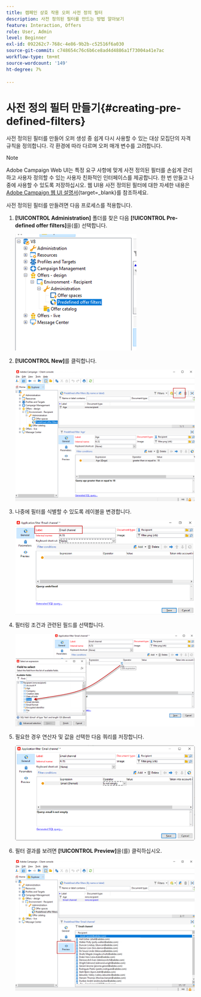 ```yaml
---
title: 캠페인 상호 작용 오퍼 사전 정의 필터
description: 사전 정의된 필터를 만드는 방법 알아보기
feature: Interaction, Offers
role: User, Admin
level: Beginner
exl-id: 092262c7-768c-4e86-9b2b-c52516f6a030
source-git-commit: c748654c76c6b6ce8ad4d4886a1f73004a41e7ac
workflow-type: tm+mt
source-wordcount: '149'
ht-degree: 7%

---
```


# 사전 정의 필터 만들기{#creating-pre-defined-filters}

사전 정의된 필터를 만들어 오퍼 생성 중 쉽게 다시 사용할 수 있는 대상 모집단의 자격 규칙을 정의합니다. 각 환경에 따라 다르며 오퍼 매개 변수를 고려합니다.

>[!NOTE]
>
>Adobe Campaign Web UI는 특정 요구 사항에 맞게 사전 정의된 필터를 손쉽게 관리하고 사용자 정의할 수 있는 사용자 친화적인 인터페이스를 제공합니다. 한 번 만들고 나중에 사용할 수 있도록 저장하십시오. 웹 UI용 사전 정의된 필터에 대한 자세한 내용은 [Adobe Campaign 웹 UI 설명서](https://experienceleague.adobe.com/ko/docs/campaign-web/v8/start/predefined-filters){target=_blank}를 참조하세요.


사전 정의된 필터를 만들려면 다음 프로세스를 적용합니다.

1. **[!UICONTROL Administration]** 폴더를 찾은 다음 **[!UICONTROL Pre-defined offer filters]**&#x200B;을(를) 선택합니다.

   ![](assets/offer_filter_create_005.png)

1. **[!UICONTROL New]**&#x200B;를 클릭합니다.

   ![](assets/offer_filter_create_001.png)

1. 나중에 필터를 식별할 수 있도록 레이블을 변경합니다.

   ![](assets/offer_filter_create_002.png)

1. 필터링 조건과 관련된 필드를 선택합니다.

   ![](assets/offer_filter_create_003.png)

1. 필요한 경우 연산자 및 값을 선택한 다음 쿼리를 저장합니다.

   ![](assets/offer_filter_create_004.png)

1. 필터 결과를 보려면 **[!UICONTROL Preview]**&#x200B;을(를) 클릭하십시오.

   ![](assets/offer_filter_create_006.png)
